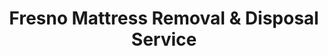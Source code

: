 ---
layout: location.njk
title: Fresno Mattress Removal & Disposal Service
description: Professional mattress removal in Fresno, CA. Next-day pickup  Licensed, insured, and eco-friendly. Serving 18 neighborhoods across all ZIP codes.
permalink: /mattress-removal/california/fresno/
city: Fresno
state: California
stateSlug: california
tier: 2
coordinates:
  lat: 36.7378
  lng: -119.7871
pricing:
  startingPrice: 125
  single: 125
  queen: 125  
  king: 135
  boxSpring: 30
neighborhoods:
  - name: Tower District
    zipCodes: [93702]
  - name: Fig Garden
    zipCodes: [93704]
  - name: Woodward Park
    zipCodes: [93720]
  - name: Sunnyside
    zipCodes: [93727]
  - name: Central/Downtown
    zipCodes: [93701]
  - name: Roosevelt
    zipCodes: [93702, 93703]
  - name: Edison
    zipCodes: [93706]
  - name: Bullard
    zipCodes: [93704, 93722]
  - name: Mclane
    zipCodes: [93703]
  - name: Fresno High
    zipCodes: [93703, 93702]
  - name: Hoover
    zipCodes: [93705]
  - name: West Fresno
    zipCodes: [93706]
  - name: Champlain
    zipCodes: [93711]
  - name: Woodward Lake
    zipCodes: [93720]
  - name: Fort Washington
    zipCodes: [93704]
  - name: Copper River Ranch
    zipCodes: [93730]
  - name: North Growth Area
    zipCodes: [93722]
  - name: Southeast Growth Area
    zipCodes: [93725]
zipCodes:
  - 93701
  - 93702
  - 93703
  - 93704
  - 93705
  - 93706
  - 93711
  - 93720
  - 93722
  - 93725
  - 93727
  - 93730
recyclingPartners:
  - Fresno EOC Local Conservation Corps
  - City of Fresno CARTS facility
  - County of Fresno Resources Division
localRegulations: Fresno County requires proper disposal of mattresses through licensed waste management companies or approved recycling facilities. The Bye Bye Mattress program provides free recycling through designated drop-off locations.
nearbyCities:
  - name: Clovis
    distance: 6
  - name: Madera
    distance: 22
  - name: Visalia
    distance: 42
  - name: Modesto
    distance: 75
  - name: Merced
    distance: 55
  - name: Stockton
    distance: 95
reviews:
  count: 127
  featured:
    - author: Carlos M.
      neighborhood: Tower District
      rating: 5
      text: "Lived in this 1939 Craftsman near Tower Theatre for 8 years and these stairs are brutal. Team handled our memory foam mattress removal like pros, protected the original hardwood and even worked around our bike storage. Booked online Saturday, done by Tuesday."
    - author: Sarah T.
      neighborhood: Woodward Park  
      rating: 5
      text: "Kids had soccer practice at the park, so timing mattered. They arrived exactly when promised, removed two twin mattresses and a box spring in under 20 minutes. Clean truck, no damage to our driveway pavers. Worth the $125."
    - author: Mike R.
      neighborhood: Fig Garden
      rating: 5
      text: "HOA here's pretty strict about contractors, but these guys knew exactly how to navigate our tree lined streets. Removed king mattress from master bedroom without any issues. Professional service, fair price."
faqs:
  - question: How quickly can you pick up my mattress in Fresno?
    answer: We offer next-day pickup service throughout Fresno. Most appointments are available within 24-48 hours of booking. Same-day service may be available for urgent situations with additional fees.
  - question: Do you handle mattress removal from upstairs apartments?
    answer: Yes, our team handles mattress removal from any floor level including upstairs apartments, condos, and multi-story homes. This service is included in our standard pricing with no additional stair fees.
  - question: What areas of Fresno do you serve?
    answer: We serve all Fresno neighborhoods including Tower District, Fig Garden, Woodward Park, Sunnyside, Central/Downtown, and surrounding areas. Our service covers all ZIP codes from 93701 to 93730.
  - question: Is mattress pickup included in the price?
    answer: Yes, pickup and removal are included in our pricing. We handle all loading, transportation, and proper disposal or recycling. No hidden fees for standard residential pickup service.
  - question: Do you recycle mattresses in Fresno?
    answer: Absolutely. We work with local recycling partners including the Fresno EOC Local Conservation Corps and participate in California's Bye Bye Mattress program to ensure responsible disposal and maximum material recovery.
  - question: What payment methods do you accept?
    answer: We accept cash, check, and all major credit cards (Visa, MasterCard, Discover, American Express). Payment is collected at the time of pickup. Online booking requires a credit card for scheduling.
  - question: Are you licensed and insured for mattress removal in Fresno?
    answer: Yes, we maintain all required business licenses and comprehensive liability insurance. Our team is trained in safe removal practices and we comply with all Fresno County waste disposal regulations.
  - question: Can you remove other bedroom furniture with the mattress?
    answer: Yes, we can remove bed frames, box springs, and other bedroom furniture during the same appointment. Each item has separate pricing - contact us for a complete quote on multiple items.
schema:
  "@context": "https://schema.org"
  "@type": "LocalBusiness"
  name: "A Bedder World Fresno"
  image: "https://abedderworld.com/images/service-areas/fresno-mattress-removal.jpg"
  telephone: "720-263-6094"
  email: "info@abedderworld.com"
  address:
    "@type": "PostalAddress"
    addressLocality: "Fresno"
    addressRegion: "CA"
    addressCountry: "US"
  geo:
    "@type": "GeoCoordinates"
    latitude: 36.7378
    longitude: -119.7871
  url: "https://abedderworld.com/mattress-removal/california/fresno/"
  areaServed:
    "@type": "City"
    name: "Fresno, California"
  serviceType: "Mattress Removal and Disposal"
  priceRange: "$125-$180"
  aggregateRating:
    "@type": "AggregateRating"
    ratingValue: "4.9"
    reviewCount: 127
pageContent:
  heroDescription: "A Bedder World provides reliable mattress removal service to all 18 neighborhoods across Fresno. From the historic Tower District to family-friendly Woodward Park, we handle pickup and disposal of mattresses, box springs, and bed frames with next-day scheduling. Book online for immediate scheduling."
  
  aboutService: "Fresno's Central Valley environment presents distinct mattress care challenges. The region's agricultural operations contribute significant dust and particulate matter that infiltrates homes, while winter temperature inversions trap pollution close to ground level. This combination accelerates mattress wear and creates more frequent replacement cycles. We serve Fresno's diverse housing landscape - from 1930s California Bungalows and Craftsman homes in the historic Tower District to ranch-style residences with large lots in Fig Garden's tree-lined streets. Our team understands the specific challenges of Woodward Park's family-oriented neighborhoods and the student housing turnover patterns around Fresno State's 1,543-bed capacity."

  serviceAreasIntro: "We navigate Fresno's distinct neighborhood characters with expertise. In the Tower District, we handle narrow access points in converted 1930s buildings where the historic Tower Theatre anchors the arts community. Fig Garden requires special attention to mature landscaping and homeowner association standards - we protect established trees and sidewalk-free streets. Woodward Park's family developments present different logistics, with park proximity creating unique scheduling considerations around youth activities. Our service adapts to each area's specific challenges, from Sunnyside's upscale single-family layouts to the North Growth Area's newer subdivision access patterns."

  regulationsCompliance: "Our team maintains all required business licenses and comprehensive liability insurance. We comply with all Fresno County waste disposal regulations and work closely with local facilities to ensure proper handling of all materials."

  environmentalImpact: "Fresno faces unique environmental challenges as California's most air quality-impaired region, making responsible mattress disposal critical. Agricultural dust and temperature inversions already strain local air quality - improperly disposed mattresses compound these issues. We partner exclusively with the Fresno EOC Local Conservation Corps at 1805 E. California Ave, the city's primary Bye Bye Mattress program participant. This local partnership prevents materials from traveling to distant landfills while supporting Fresno's job training programs. Republic Services' Rice Road facility (10463 N Rice Rd) provides backup processing when needed, ensuring materials stay within Fresno County's waste management network. Our process diverts mattresses from the already-strained CARTS facility (3457 S. Cedar Ave), helping preserve capacity for community cleanup events."

  howItWorksScheduling: "Select next-day or scheduled pickup times that work with your Central Valley schedule. We offer morning and afternoon time windows to accommodate work schedules and family needs throughout Fresno."

  howItWorksService: "Our licensed team arrives on time, handles all lifting and loading, and protects your property during removal. We navigate Fresno's diverse geography with ease, from narrow Tower District apartments to suburban Woodward Park driveways."

  howItWorksDisposal: "Materials are transported to local recycling partners including the Fresno EOC Local Conservation Corps, where mattresses are properly broken down and recycled according to California environmental standards."

  sidebarStats:
    mattressesRemoved: "2,400"
---